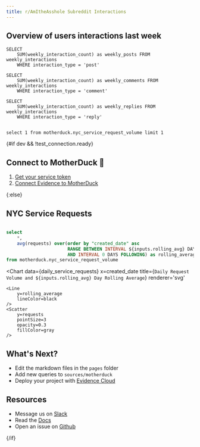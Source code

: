```yaml
---
title: r/AmItheAsshole Subreddit Interactions
---
```


## Overview of users interactions last week

<BigValue 
  data={posts_count} 
  value=weekly_posts
  title="Last week's total posts"
/>

<BigValue 
  data={comments_count} 
  value=weekly_comments
  title="Last week's total comments"
/>

<BigValue 
  data={replies_count} 
  value=weekly_replies
  title="Last week's total comment replies"
/>


``` posts_count
SELECT 
    SUM(weekly_interaction_count) as weekly_posts FROM weekly_interactions
    WHERE interaction_type = 'post'

```

``` comments_count
SELECT 
    SUM(weekly_interaction_count) as weekly_comments FROM weekly_interactions
    WHERE interaction_type = 'comment'

```


``` replies_count
SELECT 
    SUM(weekly_interaction_count) as weekly_replies FROM weekly_interactions
    WHERE interaction_type = 'reply'

```


```test_connection

select 1 from motherduck.nyc_service_request_volume limit 1 

```


{#if dev && !test_connection.ready}

## Connect to MotherDuck 🐣

1. [Get your service token](https://motherduck.com/docs/key-tasks/authenticating-to-motherduck/#authentication-using-a-service-token)
1. [Connect Evidence to MotherDuck](/settings)

{:else}

## NYC Service Requests

<Slider 
    defaultValue=7
    title='Rolling Average'
    min=2
    max=90
    name=rolling_avg
/> 

```sql daily_service_requests

select 
    *,
    avg(requests) over(order by "created_date" asc
                       RANGE BETWEEN INTERVAL ${inputs.rolling_avg} DAYS PRECEDING
                       AND INTERVAL 0 DAYS FOLLOWING) as rolling_average
from motherduck.nyc_service_request_volume 

```


<Chart 
    data={daily_service_requests} 
    x=created_date
    title={`Daily Request Volume and ${inputs.rolling_avg} Day Rolling Average`}
    renderer='svg'
>
    <Line 
        y=rolling_average
        lineColor=black
    /> 
    <Scatter 
        y=requests 
        pointSize=3
        opacity=0.3
        fillColor=gray
    /> 
</Chart>


<Histogram 
    data={daily_service_requests} 
    x=requests
    fillColor=black
/> 


## What's Next?
- Edit the markdown files in the `pages` folder
- Add new queries to `sources/motherduck` 
- Deploy your project with [Evidence Cloud](https://evidence.dev/cloud)


## Resources 
- Message us on [Slack](https://slack.evidence.dev/)
- Read the [Docs](https://docs.evidence.dev/)
- Open an issue on [Github](https://github.com/evidence-dev/evidence)

{/if}



